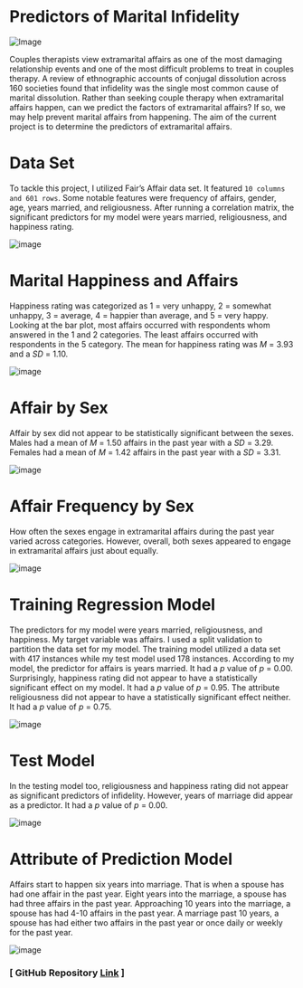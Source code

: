 # Predictors of Marital Infidelity
 
![Image](infidelity_project.png)

Couples therapists view extramarital affairs as one of the most damaging relationship events and 
one of the most difficult problems to treat in couples therapy. A review of 
ethnographic accounts of conjugal dissolution across 160 societies found that infidelity was the 
single most common cause of marital dissolution. Rather than seeking couple therapy when 
extramarital affairs happen, can we predict the factors of extramarital affairs? If so, we may help 
prevent marital affairs from happening. The aim of the current project is to determine the 
predictors of extramarital affairs. 


# Data Set
To tackle this project, I utilized Fair’s Affair data set. It 
featured `10 columns and 601 rows`. Some notable features were frequency of affairs, gender, age, 
years married, and religiousness. After running a correlation matrix, the significant predictors 
for my model were years married, religiousness, and happiness rating. 

![image](Correlation.png)

# Marital Happiness and Affairs

Happiness rating was categorized as 1 = very unhappy, 2 = somewhat 
unhappy, 3 = average, 4 = happier than average, and 5 = very happy. Looking at the bar plot, 
most affairs occurred with respondents whom answered in the 1 and 2 categories. The least 
affairs occurred with respondents in the 5 category. The mean for happiness rating was *M* = 3.93 
and a *SD* = 1.10.

![image](happy_rating_affairs.png)

# Affair by Sex

Affair by sex did not appear to be statistically significant between the sexes. Males had a 
mean of *M* = 1.50 affairs in the past year with a *SD* = 3.29. Females had a mean of *M* = 1.42 
affairs in the past year with a *SD* = 3.31. 

![image](affairs_sex.png)

# Affair Frequency by Sex

How often the sexes engage in extramarital affairs during the past year varied 
across categories. However, overall, both sexes appeared to engage in extramarital affairs just about 
equally. 

![image](male_female_frequency.png)

# Training Regression Model

The predictors for my model were years married, 
religiousness, and happiness. My target variable was affairs. I used a split validation to partition 
the data set for my model. The training model utilized a data set with 417 instances while my test 
model used 178 instances. According to my model, the predictor for affairs is years married. It had a *p* value of *p* = 0.00. Surprisingly, happiness rating did not appear to have a 
statistically significant effect on my model. It had a *p* value of *p* = 0.95. The attribute 
religiousness did not appear to have a statistically significant effect neither. It had a *p* value of *p* 
= 0.75. 

![image](Training%20model.png)

# Test Model

In the testing model too, religiousness and happiness rating did not appear as significant 
predictors of infidelity. However, years of marriage did appear as a predictor. It had 
a *p* value of *p* = 0.00.  


![image](Appendix.png)

# Attribute of Prediction Model

Affairs start to happen six years into marriage. That is when a spouse has had one affair in the past year. Eight years into the marriage, a spouse has had three affairs in the past year. Approaching 10 years into the marriage, a spouse has had 4-10 affairs in the past year. A marriage past 10 years, a spouse has had either two affairs in the past year or once daily or weekly for the past year. 

![image](MODEL%20PREDICTION%20BAR.png)


### [ GitHub Repository [Link](https://github.com/RenaissanceMan06/Marital_Infidelity) ]
